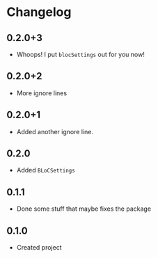 # Changelog

## 0.2.0+3

* Whoops! I put `blocSettings` out for you now!

## 0.2.0+2

* More ignore lines

## 0.2.0+1

* Added another ignore line.

## 0.2.0

* Added `BLoCSettings`

## 0.1.1

* Done some stuff that maybe fixes the package

## 0.1.0

* Created project
